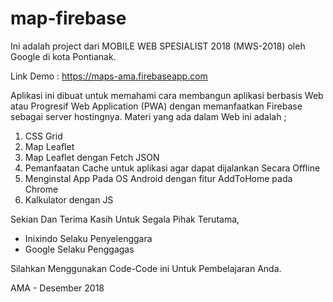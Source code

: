 # map-firebase
Ini adalah project dari MOBILE WEB SPESIALIST 2018 (MWS-2018) oleh Google di kota Pontianak.

Link Demo : https://maps-ama.firebaseapp.com

Aplikasi ini dibuat untuk memahami cara membangun aplikasi berbasis Web atau Progresif Web Application (PWA) dengan memanfaatkan Firebase sebagai server hostingnya. Materi yang ada dalam Web ini adalah ;
1. CSS Grid
2. Map Leaflet
3. Map Leaflet dengan Fetch JSON
4. Pemanfaatan Cache untuk aplikasi agar dapat dijalankan Secara Offline
5. Menginstal App Pada OS Android dengan fitur AddToHome pada Chrome
6. Kalkulator dengan JS

Sekian Dan Terima Kasih Untuk Segala Pihak Terutama,
- Inixindo Selaku Penyelenggara
- Google Selaku Penggagas

Silahkan Menggunakan Code-Code ini Untuk Pembelajaran Anda.

AMA - Desember 2018 
